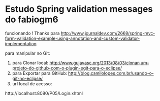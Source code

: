 # Estudo Spring validation messages do fabiogm6

funcionando ! Thanks para
http://www.journaldev.com/2668/spring-mvc-form-validation-example-using-annotation-and-custom-validator-implementation

para manipular no Git:
1) para Clonar local: http://www.gujavasc.org/2013/08/03/clonar-um-projeto-do-github-com-o-plugin-egit-para-o-eclipse/
2) para Exportar para GitHub: http://blog.camilolopes.com.br/usando-o-git-no-eclipse/
3) url local de acesso:

http://localhost:8080/P05/Login.xhtml
